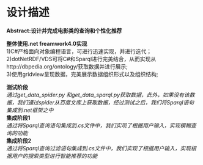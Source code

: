 # 设计描述
**Abstract:设计并完成电影类的查询和个性化推荐**</br>

**整体使用.net freamwork4.0实现**</br>
  1)C#严格面向对象编程语言，可进行迅速实现，并进行迭代；</br>
  2)dotNetRDF/VDS可将C#和Sparql进行完美结合，从而实现从http://dbpedia.org/ontology/获取数据并进行展示;</br>
  3)使用gridview呈现数据，完美展示数据组织形式以及组织结构;</br>

**测试阶段**</br>
   *通过get_data_spider.py 和get_data_sparql.py获取数据，此外，如果没有该数据，我们通过spider从百度文库上获取数据，经过测试之后，我们将Sparql语句集成到.net框架之中*</br>
**集成阶段1**</br>
   *通过将Sparql查询语句集成到.cs文件中，我们实现了根据用户输入，实现模糊查询的功能*</br>
**集成阶段2**</br>
   *通过将Sparql查询过滤语句集成到.cs文件中，我们实现了根据用户输入，实现根据用户的搜索类型进行智能推荐的功能*
